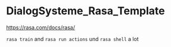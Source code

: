 # DialogSysteme_Rasa_Template


https://rasa.com/docs/rasa/



`rasa train` and `rasa run actions` und `rasa shell`  a lot
